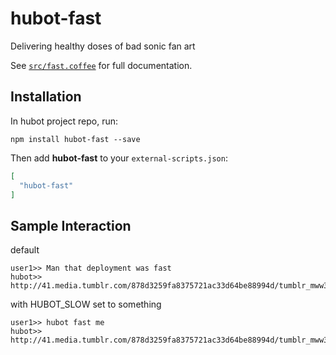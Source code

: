 # hubot-fast

Delivering healthy doses of bad sonic fan art

See [`src/fast.coffee`](src/fast.coffee) for full documentation.

## Installation

In hubot project repo, run:

`npm install hubot-fast --save`

Then add **hubot-fast** to your `external-scripts.json`:

```json
[
  "hubot-fast"
]
```

## Sample Interaction

default
```
user1>> Man that deployment was fast
hubot>> http://41.media.tumblr.com/878d3259fa8375721ac33d64be88994d/tumblr_mww3arHsLc1spc5n6o1_1280.jpg
```

with HUBOT_SLOW set to something
```
user1>> hubot fast me
hubot>> http://41.media.tumblr.com/878d3259fa8375721ac33d64be88994d/tumblr_mww3arHsLc1spc5n6o1_1280.jpg
```
